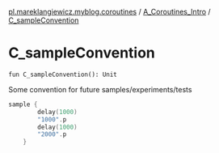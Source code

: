 [pl.mareklangiewicz.myblog.coroutines](../index.md) / [A_Coroutines_Intro](index.md) / [C_sampleConvention](.)

# C_sampleConvention

`fun C_sampleConvention(): Unit`

Some convention for future samples/experiments/tests

``` kotlin
sample {
        delay(1000)
        "1000".p
        delay(1000)
        "2000".p
    }
```

